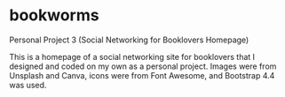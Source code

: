 # bookworms
Personal Project 3 (Social Networking for Booklovers Homepage)

This is a homepage of a social networking site for booklovers that I designed and coded on my own as a personal project. Images were from Unsplash and Canva, icons were from Font Awesome, and Bootstrap 4.4 was used.
